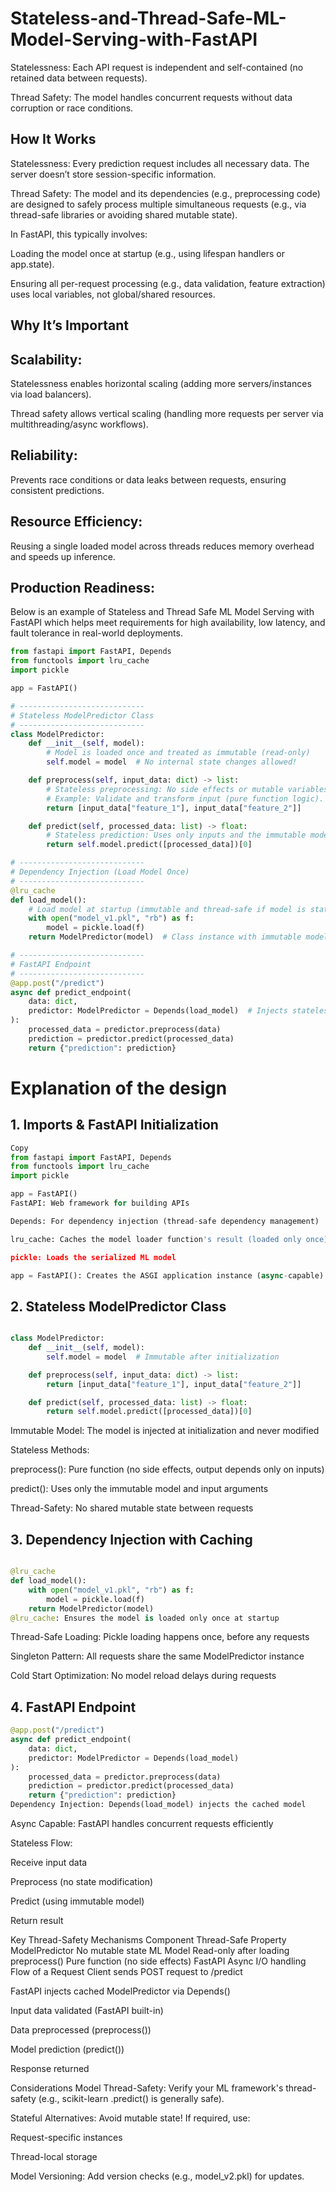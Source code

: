 # Stateless-and-Thread-Safe-ML-Model-Serving-with-FastAPI

Statelessness: Each API request is independent and self-contained (no retained data between requests).

Thread Safety: The model handles concurrent requests without data corruption or race conditions.

## How It Works
Statelessness: Every prediction request includes all necessary data. The server doesn’t store session-specific information.

Thread Safety: The model and its dependencies (e.g., preprocessing code) are designed to safely process multiple simultaneous requests (e.g., via thread-safe libraries or avoiding shared mutable state).

In FastAPI, this typically involves:

Loading the model once at startup (e.g., using lifespan handlers or app.state).

Ensuring all per-request processing (e.g., data validation, feature extraction) uses local variables, not global/shared resources.

## Why It’s Important

## Scalability:

Statelessness enables horizontal scaling (adding more servers/instances via load balancers).

Thread safety allows vertical scaling (handling more requests per server via multithreading/async workflows).

## Reliability:

Prevents race conditions or data leaks between requests, ensuring consistent predictions.

## Resource Efficiency:

Reusing a single loaded model across threads reduces memory overhead and speeds up inference.

## Production Readiness:


Below is an example of Stateless and Thread Safe ML Model Serving with FastAPI which helps meet requirements for high availability, low latency, and fault tolerance in real-world deployments.






```python
from fastapi import FastAPI, Depends
from functools import lru_cache
import pickle

app = FastAPI()

# ----------------------------
# Stateless ModelPredictor Class
# ----------------------------
class ModelPredictor:
    def __init__(self, model):
        # Model is loaded once and treated as immutable (read-only)
        self.model = model  # No internal state changes allowed!

    def preprocess(self, input_data: dict) -> list:
        # Stateless preprocessing: No side effects or mutable variables.
        # Example: Validate and transform input (pure function logic).
        return [input_data["feature_1"], input_data["feature_2"]]

    def predict(self, processed_data: list) -> float:
        # Stateless prediction: Uses only inputs and the immutable model.
        return self.model.predict([processed_data])[0]

# ----------------------------
# Dependency Injection (Load Model Once)
# ----------------------------
@lru_cache
def load_model():
    # Load model at startup (immutable and thread-safe if model is stateless)
    with open("model_v1.pkl", "rb") as f:
        model = pickle.load(f)
    return ModelPredictor(model)  # Class instance with immutable model

# ----------------------------
# FastAPI Endpoint
# ----------------------------
@app.post("/predict")
async def predict_endpoint(
    data: dict, 
    predictor: ModelPredictor = Depends(load_model)  # Injects stateless instance
):
    processed_data = predictor.preprocess(data)
    prediction = predictor.predict(processed_data)
    return {"prediction": prediction}
```


# Explanation of the design


## 1. Imports & FastAPI Initialization

```python
Copy
from fastapi import FastAPI, Depends
from functools import lru_cache
import pickle

app = FastAPI()
FastAPI: Web framework for building APIs

Depends: For dependency injection (thread-safe dependency management)

lru_cache: Caches the model loader function's result (loaded only once)

pickle: Loads the serialized ML model

app = FastAPI(): Creates the ASGI application instance (async-capable)
```

## 2. Stateless ModelPredictor Class

```python

class ModelPredictor:
    def __init__(self, model):
        self.model = model  # Immutable after initialization

    def preprocess(self, input_data: dict) -> list:
        return [input_data["feature_1"], input_data["feature_2"]]

    def predict(self, processed_data: list) -> float:
        return self.model.predict([processed_data])[0]
```
Immutable Model: The model is injected at initialization and never modified

Stateless Methods:

preprocess(): Pure function (no side effects, output depends only on inputs)

predict(): Uses only the immutable model and input arguments

Thread-Safety: No shared mutable state between requests


## 3. Dependency Injection with Caching

```python

@lru_cache
def load_model():
    with open("model_v1.pkl", "rb") as f:
        model = pickle.load(f)
    return ModelPredictor(model)
@lru_cache: Ensures the model is loaded only once at startup
```

Thread-Safe Loading: Pickle loading happens once, before any requests

Singleton Pattern: All requests share the same ModelPredictor instance

Cold Start Optimization: No model reload delays during requests


## 4. FastAPI Endpoint

```python
@app.post("/predict")
async def predict_endpoint(
    data: dict, 
    predictor: ModelPredictor = Depends(load_model)
):
    processed_data = predictor.preprocess(data)
    prediction = predictor.predict(processed_data)
    return {"prediction": prediction}
Dependency Injection: Depends(load_model) injects the cached model
```

Async Capable: FastAPI handles concurrent requests efficiently

Stateless Flow:

Receive input data

Preprocess (no state modification)

Predict (using immutable model)

Return result

Key Thread-Safety Mechanisms
Component	Thread-Safe Property
ModelPredictor	No mutable state
ML Model	Read-only after loading
preprocess()	Pure function (no side effects)
FastAPI	Async I/O handling
Flow of a Request
Client sends POST request to /predict

FastAPI injects cached ModelPredictor via Depends()

Input data validated (FastAPI built-in)

Data preprocessed (preprocess())

Model prediction (predict())

Response returned

Considerations
Model Thread-Safety: Verify your ML framework's thread-safety (e.g., scikit-learn .predict() is generally safe).

Stateful Alternatives: Avoid mutable state! If required, use:

Request-specific instances

Thread-local storage

Model Versioning: Add version checks (e.g., model_v2.pkl) for updates.
































    

